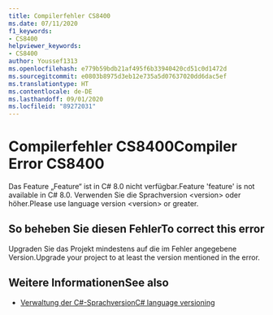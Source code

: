 ```yaml
---
title: Compilerfehler CS8400
ms.date: 07/11/2020
f1_keywords:
- CS8400
helpviewer_keywords:
- CS8400
author: Youssef1313
ms.openlocfilehash: e779b59bdb21af495f6b33940420cd51c0d1472d
ms.sourcegitcommit: e0803b8975d3eb12e735a5d07637020dd6dac5ef
ms.translationtype: HT
ms.contentlocale: de-DE
ms.lasthandoff: 09/01/2020
ms.locfileid: "89272031"
---
```

# <a name="compiler-error-cs8400"></a><span data-ttu-id="acb19-102">Compilerfehler CS8400</span><span class="sxs-lookup"><span data-stu-id="acb19-102">Compiler Error CS8400</span></span>

<span data-ttu-id="acb19-103">Das Feature „Feature“ ist in C# 8.0 nicht verfügbar.</span><span class="sxs-lookup"><span data-stu-id="acb19-103">Feature 'feature' is not available in C# 8.0.</span></span> <span data-ttu-id="acb19-104">Verwenden Sie die Sprachversion \<version> oder höher.</span><span class="sxs-lookup"><span data-stu-id="acb19-104">Please use language version \<version> or greater.</span></span>

## <a name="to-correct-this-error"></a><span data-ttu-id="acb19-105">So beheben Sie diesen Fehler</span><span class="sxs-lookup"><span data-stu-id="acb19-105">To correct this error</span></span>

<span data-ttu-id="acb19-106">Upgraden Sie das Projekt mindestens auf die im Fehler angegebene Version.</span><span class="sxs-lookup"><span data-stu-id="acb19-106">Upgrade your project to at least the version mentioned in the error.</span></span>

## <a name="see-also"></a><span data-ttu-id="acb19-107">Weitere Informationen</span><span class="sxs-lookup"><span data-stu-id="acb19-107">See also</span></span>

- [<span data-ttu-id="acb19-108">Verwaltung der C#-Sprachversion</span><span class="sxs-lookup"><span data-stu-id="acb19-108">C# language versioning</span></span>](../configure-language-version.md)
